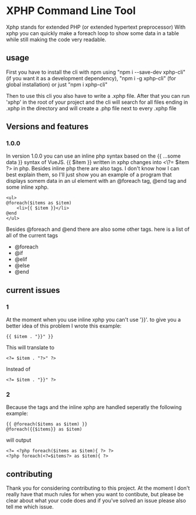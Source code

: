 # XPHP Command Line Tool

Xphp stands for extended PHP (or extended hypertext preprocessor)
With xphp you can quickly make a foreach loop to show some data in a table while still making the code very readable.

## usage

First you have to install the cli with npm using "npm i --save-dev xphp-cli" (if you want it as a development dependency), "npm i -g xphp-cli" (for global installation) or just "npm i xphp-cli"

Then to use this cli you also have to write a .xphp file.
After that you can run 'xphp' in the root of your project and the cli will search for all files ending in .xphp in the directory and will create a .php file next to every .xphp file

## Versions and features

### 1.0.0

In version 1.0.0 you can use an inline php syntax based on the {{ ...some data }} syntax of VueJS.
{{ $item }} written in xphp changes into &lt;\\?= $item ?> in php.
Besides inline php there are also tags.
I don't know how I can best explain them, so I'll just show you an example of a program that displays somem data in an ul element with an @foreach tag, @end tag and some inline xphp.

    <ul>
    @foreach($items as $item)
        <li>{{ $item }}</li>
    @end
    </ul>

Besides @foreach and @end there are also some other tags. here is a list of all of the current tags

-   @foreach
-   @if
-   @elif
-   @else
-   @end

## current issues

### 1

At the moment when you use inline xphp you can't use '}}'. to give you a better idea of this problem I wrote this example:

    {{ $item . "}}" }}

This will translate to

    <?= $item . "?>" ?>

Instead of

    <?= $item . "}}" ?>

### 2

Because the tags and the inline xphp are handled seperatly the following example:

    {{ @foreach($items as $item) }}
    @foreach({{$items}} as $item)

will output

    <?= <?php foreach($items as $item){ ?> ?>
    <?php foreach(<?=$items?> as $item){ ?>

## contributing

Thank you for considering contributing to this project.
At the moment I don't really have that much rules for when you want to contibute, but please be clear about what your code does and if you've solved an issue please also tell me which issue.
